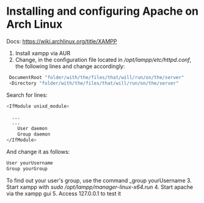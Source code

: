 # Installing and configuring Apache on Arch Linux
Docs: https://wiki.archlinux.org/title/XAMPP 

 1. Install xampp via AUR
 2. Change, in the configuration file located in */opt/lampp/etc/httpd.conf*, the following lines and change accordingly:

 ```bash
  DocumentRoot "folder/with/the/files/that/will/run/on/the/server"
  <Directory "folder/with/the/files/that/will/run/on/the/server"
```

Search for lines:

```bash
<IfModule unixd_module>

  ...  
  ...
    User daemon
    Group daemon
</IfModule>
```
And change it as follows:

```bash
User yourUsername
Group yourGroup
```
To find out your user's group, use the command _group yourUsername
3. Start xampp with *sudo /opt/lampp/manager-linux-x64.run*
4. Start apache via the xampp gui
5. Access 127.0.0.1 to test it